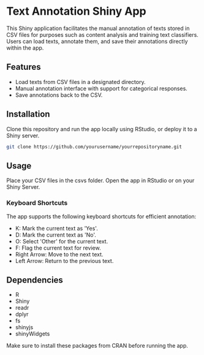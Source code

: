 # Text Annotation Shiny App

This Shiny application facilitates the manual annotation of texts stored in CSV files for purposes such as content analysis and training text classifiers. Users can load texts, annotate them, and save their annotations directly within the app.

## Features

- Load texts from CSV files in a designated directory.
- Manual annotation interface with support for categorical responses.
- Save annotations back to the CSV.

## Installation

Clone this repository and run the app locally using RStudio, or deploy it to a Shiny server.

```bash
git clone https://github.com/yourusername/yourrepositoryname.git
```


## Usage
Place your CSV files in the csvs folder.
Open the app in RStudio or on your Shiny Server.

### Keyboard Shortcuts
The app supports the following keyboard shortcuts for efficient annotation:

- K: Mark the current text as 'Yes'.
- D: Mark the current text as 'No'.
- O: Select 'Other' for the current text.
- F: Flag the current text for review.
- Right Arrow: Move to the next text.
- Left Arrow: Return to the previous text.

## Dependencies
- R
- Shiny
- readr
- dplyr
- fs
- shinyjs
- shinyWidgets

Make sure to install these packages from CRAN before running the app.
